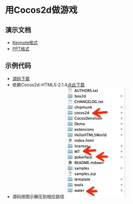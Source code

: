 # 用Cocos2d做游戏

## 演示文档
* [Keynote格式](training.key)
* [PPT格式](training.ppt)

## 示例代码
* [源码下载](samples.zip)
* 依赖Cocos2d-HTML5-2.1.4[点此下载](https://github.com/cocos2d/cocos2d-html5)
* 源码按图示解压到相应路径![源码按图示解压](samples_location.jpg)